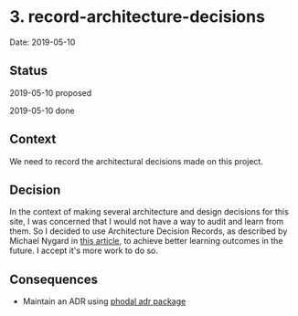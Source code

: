 # 3. record-architecture-decisions

Date: 2019-05-10

## Status

2019-05-10 proposed

2019-05-10 done

## Context

We need to record the architectural decisions made on this project.

## Decision

In the context of making several architecture and design decisions for this site, I was concerned that I would not have a way to audit and learn from them. So I decided to use Architecture Decision Records, as described by Michael Nygard in [this article][1], to achieve better learning outcomes in the future. I accept it's more work to do so.

## Consequences

- Maintain an ADR using [phodal adr package][2]

[1]: http://thinkrelevance.com/blog/2011/11/15/documenting-architecture-decisions
[2]: https://github.com/phodal/adr
